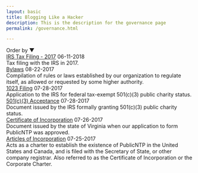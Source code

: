 ```yaml
---
layout: basic
title: Blogging Like a Hacker
description: This is the description for the governance page
permalink: /governance.html

---
```



<!-- {{ content }} -->


<div class="home__section">
    <div class="governance__wrapper" id="documents">
        <div class="sort sort__btn" data-sort="date">
            Order by ▼
        </div>
        <div class="governance__divider"></div>
        <div class="governance__divider--end"></div>
        <div class="list">
        <div class="governance__block">
            <div class="governance__title">
                <a href="./documents/pntp_irs_filing_2017.pdf" target="_blank">IRS Tax Filing - 2017</a>
                <span class="governance__date date">06-11-2018</span>
            </div>
            <div class="governance__text">
                Tax filing with the IRS in 2017.
            </div>
        </div>
        <div class="governance__block">
            <div class="governance__title">
                <a href="./documents/bylaws.pdf" target="_blank">Bylaws</a>
                <span class="governance__date date">08-22-2017</span>
            </div>
                <div class="governance__text">
                Compilation of rules or laws established by our organization to regulate itself, as allowed or requested by some higher authority.
            </div>
        </div>
        <div class="governance__block">
            <div class="governance__title">
                <a href="./documents/1023_filing.pdf" target="_blank">1023 Filing</a>
                <span class="governance__date date">07-28-2017</span>
            </div>
                <div class="governance__text">
                Application to the IRS for federal tax-exempt 501(c)(3) public charity status.
            </div>
        </div>
        <div class="governance__block">
            <div class="governance__title">
                <a href="./documents/acceptance_letter.pdf" target="_blank">501(c)(3) Acceptance</a>
                <span class="governance__date date">07-28-2017</span>
            </div>
                <div class="governance__text">
                Document issued by the IRS formally granting 501(c)(3) public charity status.
            </div>
        </div>
        <div class="governance__block">
            <div class="governance__title">
                <a href="./documents/certificate_of_incorp.pdf" target="_blank">Certificate of Incorporation</a>
                <span class="governance__date date">07-26-2017</span>
            </div>
                <div class="governance__text">
                Document issued by the state of Virginia when our application to form PublicNTP was approved.
            </div>
        </div>
        <div class="governance__block">
            <div class="governance__title">
                <a href="./documents/articles_of_incorp.pdf" target="_blank">Articles of Incorporation</a>
                <span class="governance__date date">07-25-2017</span>
            </div>
            <div class="governance__text">
                Acts as a charter to establish the existence of PublicNTP in the United States and Canada, and is filed with the Secretary
                of State, or other company registrar. Also referred to as the Certificate of Incorporation or the Corporate Charter.
            </div>
        </div>     
    </div>
</div>

<script defer src="https://cdnjs.cloudflare.com/ajax/libs/list.js/1.5.0/list.min.js"></script>
<script defer src="./js/govern.js"></script>